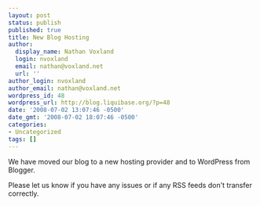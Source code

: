 ```yaml
---
layout: post
status: publish
published: true
title: New Blog Hosting
author:
  display_name: Nathan Voxland
  login: nvoxland
  email: nathan@voxland.net
  url: ''
author_login: nvoxland
author_email: nathan@voxland.net
wordpress_id: 48
wordpress_url: http://blog.liquibase.org/?p=48
date: '2008-07-02 13:07:46 -0500'
date_gmt: '2008-07-02 18:07:46 -0500'
categories:
- Uncategorized
tags: []
---
```



We have moved our blog to a new hosting provider and to WordPress from Blogger.


Please let us know if you have any issues or if any RSS feeds don't transfer correctly.
